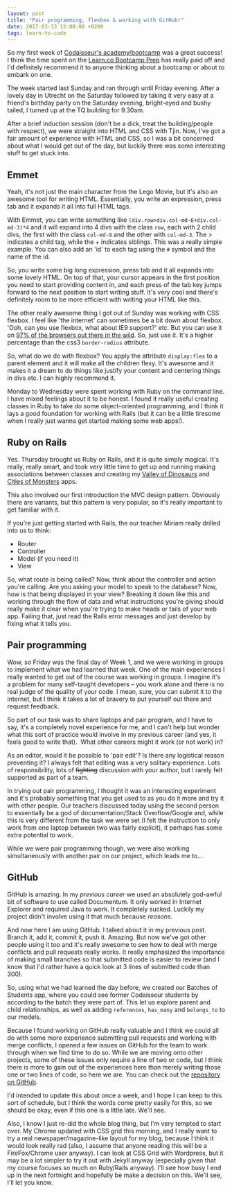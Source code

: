 ```yaml
---
layout: post
title: "Pair programming, flexbox & working with GitHub!"
date: 2017-03-13 12:00:00 +0200
tags: learn-to-code
---
```


So my first week of [Codaisseur's academy/bootcamp](https://www.codaisseur.com/) was a great success! I think the time spent on the [Learn.co Bootcamp Prep](http://learn.co/) has really paid off and I'd definitely recommend it to anyone thinking about a bootcamp or about to embark on one.

The week started last Sunday and ran through until Friday evening. After a lovely day in Utrecht on the Saturday followed by taking it very easy at a friend's birthday party on the Saturday evening, bright-eyed and bushy tailed, I turned up at the TQ building for 9.30am.

After a brief induction session (don't be a dick, treat the building/people with respect), we were straight into HTML and CSS with Tjin. Now, I've got a fair amount of experience with HTML and CSS, so I was a bit concerned about what I would get out of the day, but luckily there was some interesting stuff to get stuck into.

<!--more-->

## Emmet

Yeah, it's not just the main character from the Lego Movie, but it's also an awesome tool for writing HTML. Essentially, you write an expression, press tab and it expands it all into full HTML tags.

With Emmet, you can write something like `(div.row>div.col-md-6+div.col-md-3)*4` and it will expand into 4 divs with the class `row`, each with 2 child divs, the first with the class `col-md-9` and the other with `col-md-3`. The &gt; indicates a child tag, while the + indicates siblings. This was a really simple example. You can also add an 'id' to each tag using the `#` symbol and the name of the id.

So, you write some big long expression, press tab and it all expands into some lovely HTML. On top of that, your cursor appears in the first position you need to start providing content in, and each press of the tab key jumps forward to the next position to start writing stuff. It's very cool and there's definitely room to be more efficient with writing your HTML like this.

The other really awesome thing I got out of Sunday was working with CSS flexbox. I feel like 'the internet' can sometimes be a bit down about flexbox. 'Ooh, can you use flexbox, what about IE9 support?' etc. But you can use it on [97% of the browsers out there in the wild](http://caniuse.com/#feat=flexbox). So, just use it. It's a higher percentage than the css3 `border-radius` attribute.

So, what do we do with flexbox? You apply the attribute `display:flex` to a parent element and it will make all the children flexy. It's awesome and it makes it a dream to do things like justify your content and centering things in divs etc. I can highly recommend it.

Monday to Wednesday were spent working with Ruby on the command line. I have mixed feelings about it to be honest. I found it really useful creating classes in Ruby to take do some object-oriented programming, and I think it lays a good foundation for working with Rails (but it can be a little tiresome when I really just wanna get started making some web apps!).

## Ruby on Rails

Yes. Thursday brought us Ruby on Rails, and it is quite simply magical. It's really, really smart, and took very little time to get up and running making associations between classes and creating my [Valley of Dinosaurs](https://github.com/leefreemanxyz/valleys-of-dinosaurs) and [Cities of Monsters](https://github.com/leefreemanxyz/cities-of-monsters) apps.

This also involved our first introduction the MVC design pattern. Obviously there are variants, but this pattern is very popular, so it's really important to get familiar with it.

If you're just getting started with Rails, the our teacher Miriam really drilled into us to think:

- Router
- Controller
- Model (if you need it)
- View

So, what route is being called? Now, think about the controller and action you're calling. Are you asking your model to speak to the database? Now, how is that being displayed in your view? Breaking it down like this and working through the flow of data and what instructions you're giving should really make it clear when you're trying to make heads or tails of your web app. Failing that, just read the Rails error messages and just develop by fixing what it tells you.

## Pair programming

Wow, so Friday was the final day of Week 1, and we were working in groups to implement what we had learned that week. One of the main experiences I really wanted to get out of the course was working in groups. I imagine it's a problem for many self-taught developers – you work alone and there is no real judge of the quality of your code. I mean, sure, you can submit it to the internet, but I think it takes a lot of bravery to put yourself out there and request feedback.

So part of our task was to share laptops and pair program, and I have to say, it's a completely novel experience for me, and I can't help but wonder what this sort of practice would involve in my previous career (and yes, it feels good to write that).  What other careers might it work (or not work) in?

As an editor, would it be possible to 'pair edit'? Is there any logistical reason preventing it? I always felt that editing was a very solitary experience. Lots of responsibility, lots of ~~fighting~~ discussion with your author, but I rarely felt supported as part of a team.

In trying out pair programming, I thought it was an interesting experiment and it's probably something that you get used to as you do it more and try it with other people. Our teachers discussed today using the second person to essentially be a god of documentation/Stack Overflow/Google and, while this is very different from the task we were set (I felt the instruction to only work from one laptop between two was fairly explicit), it perhaps has some extra potential to work.

While we were pair programming though, we were also working simultaneously with another pair on our project, which leads me to...

## GitHub

GitHub is amazing. In my *previous career* we used an absolutely god-awful bit of software to use called Documentum. It only worked in Internet Explorer and required Java to work. It completely sucked. Luckily my project didn't involve using it that much because *reasons*.

And now here I am using GitHub. I talked about it in my previous post. Branch it, add it, commit it, push it. Amazing. But now we've got other people using it too and it's really awesome to see how to deal with merge conflicts and pull requests really works. It really emphasized the importance of making small branches so that submitted code is easier to review (and I know that I'd rather have a quick look at 3 lines of submitted code than 300).

So, using what we had learned the day before, we created our Batches of Students app, where you could see former Codaisseur students by according to the batch they were part of. This let us explore parent and child relationships, as well as adding `references`, `has_many` and `belongs_to` to our models.

Because I found working on GitHub really valuable and I think we could all do with some more experience submitting pull requests and working with merge conflicts, I opened a few issues on GitHub for the team to work through when we find time to do so. While we are moving onto other projects, some of these issues only require a line of two or code, but I think there is more to gain out of the experiences here than merely writing those one or two lines of code, so here we are. You can check out the [repository on GitHub](https://github.com/anikaSchwing/codaisseur_connection).

I'd intended to update this about once a week, and I hope I can keep to this sort of schedule, but I think the words come pretty easily for this, so we should be okay, even if this one is a little late. We'll see.

Also, I know I just re-did the whole blog thing, but I'm very tempted to start over. My Chrome updated with CSS grid this morning, and I really want to try a real newspaper/magazine-like layout for my blog, because I think it would look really rad (also, I assume that anyone reading this will be a FireFox/Chrome user anyway). I can look at CSS Grid with Wordpress, but it may be a lot simpler to try it out with Jekyll anyway (especially given that my course focuses so much on Ruby/Rails anyway). I'll see how busy I end up in the next fortnight and hopefully be make a decision on this. We'll see, I'll let you know.

